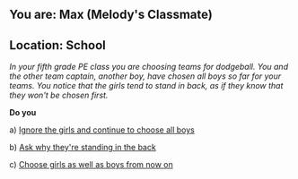 
## You are: Max (Melody's Classmate)
## Location: School

*In your fifth grade PE class you are choosing teams for dodgeball. You and the other team captain, another boy, have
chosen all boys so far for your teams. You notice that the girls tend to stand in back, as if they know that they
won't be chosen first.*

**Do you**

a) [Ignore the girls and continue to choose all boys](/node/teams_1)

b) [Ask why they're standing in the back](/node/teams_2)

c) [Choose girls as well as boys from now on](/node/teams_3)
